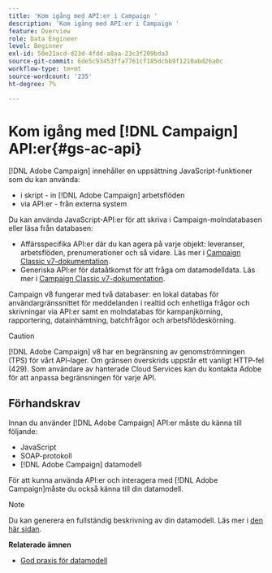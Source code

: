 ```yaml
---
title: 'Kom igång med API:er i Campaign '
description: 'Kom igång med API:er i Campaign '
feature: Overview
role: Data Engineer
level: Beginner
exl-id: 50e21acd-d23d-4fdd-a8aa-23c3f209bda3
source-git-commit: 6de5c93453ffa7761cf185dcbb9f1210abd26a0c
workflow-type: tm+mt
source-wordcount: '235'
ht-degree: 7%

---
```


# Kom igång med [!DNL Campaign] API:er{#gs-ac-api}

[!DNL Adobe Campaign] innehåller en uppsättning JavaScript-funktioner som du kan använda:

* i skript - in [!DNL Adobe Campaign] arbetsflöden
* via API:er - från externa system

Du kan använda JavaScript-API:er för att skriva i Campaign-molndatabasen eller läsa från databasen:

* Affärsspecifika API:er där du kan agera på varje objekt: leveranser, arbetsflöden, prenumerationer och så vidare. Läs mer i [Campaign Classic v7-dokumentation](https://experienceleague.adobe.com/docs/campaign-classic/using/configuring-campaign-classic/api/business-oriented-apis.html).
* Generiska API:er för dataåtkomst för att fråga om datamodelldata. Läs mer i [Campaign Classic v7-dokumentation](https://experienceleague.adobe.com/docs/campaign-classic/using/configuring-campaign-classic/api/data-oriented-apis.html).

Campaign v8 fungerar med två databaser: en lokal databas för användargränssnittet för meddelanden i realtid och enhetliga frågor och skrivningar via API:er samt en molndatabas för kampanjkörning, rapportering, datainhämtning, batchfrågor och arbetsflödeskörning.

>[!CAUTION]
>
>[!DNL Adobe Campaign] v8 har en begränsning av genomströmningen (TPS) för vårt API-lager. Om gränsen överskrids uppstår ett vanligt HTTP-fel (429). Som användare av hanterade Cloud Services kan du kontakta Adobe för att anpassa begränsningen för varje API.

## Förhandskrav

Innan du använder [!DNL Adobe Campaign] API:er måste du känna till följande:

* JavaScript
* SOAP-protokoll
* [!DNL Adobe Campaign] datamodell

För att kunna använda API:er och interagera med [!DNL Adobe Campaign]måste du också känna till din datamodell.

>[!NOTE]
>Du kan generera en fullständig beskrivning av din datamodell. Läs mer i [den här sidan](datamodel.md).


**Relaterade ämnen**

* [God praxis för datamodell](datamodel-best-practices.md)
